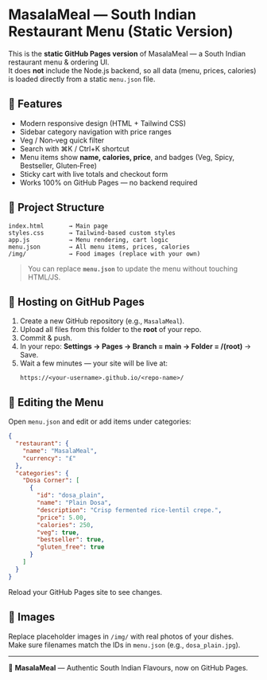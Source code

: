 # MasalaMeal — South Indian Restaurant Menu (Static Version)

This is the **static GitHub Pages version** of MasalaMeal — a South Indian restaurant menu & ordering UI.  
It does **not** include the Node.js backend, so all data (menu, prices, calories) is loaded directly from a static `menu.json` file.

## 🌟 Features
- Modern responsive design (HTML + Tailwind CSS)
- Sidebar category navigation with price ranges
- Veg / Non‑veg quick filter
- Search with ⌘K / Ctrl+K shortcut
- Menu items show **name, calories, price**, and badges (Veg, Spicy, Bestseller, Gluten‑Free)
- Sticky cart with live totals and checkout form
- Works 100% on GitHub Pages — no backend required

## 📂 Project Structure
```
index.html       → Main page
styles.css       → Tailwind-based custom styles
app.js           → Menu rendering, cart logic
menu.json        → All menu items, prices, calories
/img/            → Food images (replace with your own)
```
> You can replace **`menu.json`** to update the menu without touching HTML/JS.

## 🚀 Hosting on GitHub Pages
1. Create a new GitHub repository (e.g., `MasalaMeal`).
2. Upload all files from this folder to the **root** of your repo.
3. Commit & push.
4. In your repo: **Settings → Pages → Branch = main → Folder = /(root)** → Save.
5. Wait a few minutes — your site will be live at:
   ```
   https://<your-username>.github.io/<repo-name>/
   ```

## 📝 Editing the Menu
Open `menu.json` and edit or add items under categories:
```json
{
  "restaurant": {
    "name": "MasalaMeal",
    "currency": "£"
  },
  "categories": {
    "Dosa Corner": [
      {
        "id": "dosa_plain",
        "name": "Plain Dosa",
        "description": "Crisp fermented rice-lentil crepe.",
        "price": 5.00,
        "calories": 250,
        "veg": true,
        "bestseller": true,
        "gluten_free": true
      }
    ]
  }
}
```
Reload your GitHub Pages site to see changes.

## 📸 Images
Replace placeholder images in `/img/` with real photos of your dishes.  
Make sure filenames match the IDs in `menu.json` (e.g., `dosa_plain.jpg`).

---
🍛 **MasalaMeal** — Authentic South Indian Flavours, now on GitHub Pages.
